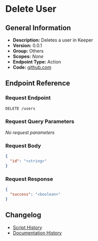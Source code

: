 <!-- BEGIN GENERATED CONTENT -->
# Delete User

## General Information

- **Description:** Deletes a user in Keeper
- **Version:** 0.0.1
- **Group:** Others
- **Scopes:** _None_
- **Endpoint Type:** Action
- **Code:** [github.com](https://github.com/NangoHQ/integration-templates/tree/main/integrations/keeper-scim/actions/delete-user.ts)


## Endpoint Reference

### Request Endpoint

`DELETE /users`

### Request Query Parameters

_No request parameters_

### Request Body

```json
{
  "id": "<string>"
}
```

### Request Response

```json
{
  "success": "<boolean>"
}
```

## Changelog

- [Script History](https://github.com/NangoHQ/integration-templates/commits/main/integrations/keeper-scim/actions/delete-user.ts)
- [Documentation History](https://github.com/NangoHQ/integration-templates/commits/main/integrations/keeper-scim/actions/delete-user.md)

<!-- END  GENERATED CONTENT -->

